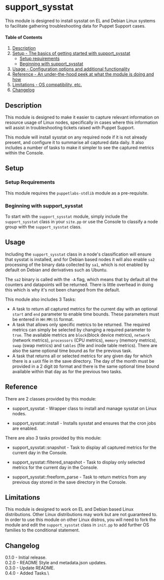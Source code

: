 
# support_sysstat

This module is designed to install sysstat on EL and Debian Linux systems to facilitate gathering troubleshooting data for Puppet Support cases.





#### Table of Contents

1. [Description](#description)
2. [Setup - The basics of getting started with support_sysstat](#setup)
    * [Setup requirements](#setup-requirements)
    * [Beginning with support_sysstat](#beginning-with-support_sysstat)
3. [Usage - Configuration options and additional functionality](#usage)
4. [Reference - An under-the-hood peek at what the module is doing and how](#reference)
5. [Limitations - OS compatibility, etc.](#limitations)
6. [Changelog](#changelog)

## Description

This module is designed to make it easier to capture relevant information on resource usage of Linux nodes, specifically in cases where this information will assist in troubleshooting tickets raised with Puppet Support.

This module will install sysstat on any required node if it is not already present, and configure it to summarise all captured data daily. It also includes a number of tasks to make it simpler to see the captured metrics within the Console.

## Setup


### Setup Requirements

This module requires the `puppetlabs-stdlib` module as a pre-requisite.


### Beginning with support_sysstat

To start with the `support_sysstat` module, simply include the `support_sysstat` class in your `site.pp` or use the Console to classify a node group with the `support_sysstat` class.

## Usage

Including the `support_sysstat` class in a node's classification will ensure that sysstat is installed, and for Debian based nodes it will also enable `sa2` processing of the binary data collected by `sa1`, which is not enabled by default on Debian and derivatives such as Ubuntu.

The `sa2` binary is called with the `-A` flag, which means that by default all the counters and datapoints will be returned. There is little overhead in doing this which is why it's not been changed from the default.

This module also includes 3 Tasks:
* A task to return all captured metrics for the current day with an optional `start` and `end` parameter to enable time bounds. These parameters must be entered in `HH:MM:SS` format.
* A task that allows only specific metrics to be returned. The required metrics can simply be selected by changing a required parameter to `true`. The available metrics are `block`(block device metrics), `network` (network metrics), `processors` (CPU metrics), `memory` (memory metrics), `swap` (swap metrics) and `tables` (file and inode table metrics). There are also the same optional time bound as for the previous task.
* A task that returns all or selected metrics for any given day for which there is a `saXX` file in the save directory. The day of the month must be provided in a 2 digit `DD` format and there is the same optional time bound available within that day as for the previous two tasks.

## Reference

There are 2 classes provided by this module:

* support_sysstat - Wrapper class to install and manage sysstat on Linux nodes.

* support_sysstat::install - Installs sysstat and ensures that the cron jobs are enabled.

There are also 3 tasks provided by this module:

* support_sysstat::snapshot - Task to display all captured metrics for the current day in the Console.

* support_sysstat::filtered_snapshot - Task to display only selected metrics for the current day in the Console.

* support_sysstat::freeform_parse - Task to return metrics from any previous day stored in the save directory in the Console.

## Limitations

This module is designed to work on EL and Debian based Linux distributions. Other Linux distributions may work but are not guaranteed to. In order to use this module on other Linux distros, you will need to fork the module and edit the `support_sysstat` class in `init.pp` to add further OS families to the conditional statement.

## Changelog

0.1.0 - Initial release.\
0.2.0 - README Style and metadata.json updates.\
0.3.0 - Update README.\
0.4.0 - Added Tasks.\
